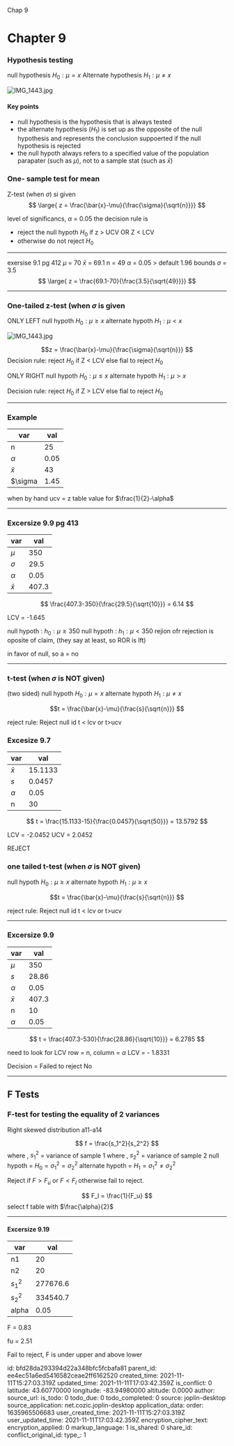 Chap 9

# Chapter 9
### Hypothesis testing
null hypothesis $H_0 :  \mu = x$
Alternate hypothesis $H_1 :  \mu \neq x$

![IMG_1443.jpg](:/4463109f942a454cadc137f26dbe1dd0)

#### Key points
- null hypothesis is the hypothesis that is always tested
- the alternate hypothesis ($H_1$) is set up as the opposite of the null hypothesis and represents the conclusion suppoerted if the null hypothesis is rejected
- the null hypoth always refers to a specified value of the population parapater (such as $\mu$), not to a sample stat (such as $\bar{x}$)
### One- sample test for mean
Z-test (when $\sigma$) si given
$$
\large{
z = \frac{\bar{x}-\mu}{\frac{\sigma}{\sqrt{n}}}}
$$

level of significancs, $\alpha$ = 0.05
the decision rule is 
- reject the null hypoth $H_0$ if z > UCV OR Z < LCV
- otherwise do not reject $H_0$
*** 
exersise 9.1 pg 412
$\mu$ = 70
$\bar{x}$ = 69.1
n = 49
$\alpha$ = 0.05 > default 1.96 bounds
$\sigma$ = 3.5
$$
\large{
z = \frac{69.1-70}{\frac{3.5}{\sqrt{49}}}}
$$
***
### One-tailed z-test (when $\sigma$ is given
ONLY LEFT
null hypoth $H_0 : \mu \geq x$
alternate hypoth $H_1 : \mu < x$


![IMG_1443.jpg](:/4463109f942a454cadc137f26dbe1dd0)

$$z = \frac{\bar{x}-\mu}{\frac{\sigma}{\sqrt{n}}}
$$
Decision rule: reject $H_0$ if Z < LCV
				else fial to reject  $H_0$

ONLY RIGHT
null hypoth $H_0 : \mu \leq x$
alternate hypoth $H_1 : \mu > x$


Decision rule: reject $H_0$ if Z > LCV
				else fial to reject $H_0$
				

*** 
### Example
|var|val|
|-|-|
|n|25
|$\alpha$|0.05
|$\bar{x}$|43
|$\sigma|1.45


when by hand ucv = z table value for $\frac{1}{2}-\alpha$
***
### Excersize 9.9 pg 413
|var|val|
|-|-|
|$\mu$|350|
|$\sigma$| 29.5
|$\alpha$| 0.05
|$\bar{x}$|407.3


$$
\frac{407.3-350}{\frac{29.5}{\sqrt{10}}} = 6.14
$$

LCV = -1.645


null hypoth : $h_0 : \mu \geq 350$
null hypoth : $h_1 : \mu < 350$
rejion ofr rejection is oposite of claim, (they say at least, so ROR is lft)

in favor of null, so a = no
***
 ### t-test (when $\sigma$ is NOT given)
 (two sided)
 null hypoth $H_0 : \mu = x$
alternate hypoth $H_1 : \mu \neq x$

$$t = \frac{\bar{x}-\mu}{\frac{s}{\sqrt{n}}}
$$

reject rule: Reject null id t < lcv or t>ucv
### Excesize 9.7
|var|val|
|-|-|
|$\bar{x}$|15.1133|
|$s$| 0.0457
|$\alpha$| 0.05
|n|30
$$
t = \frac{15.1133-15}{\frac{0.0457}{\sqrt{50}}} = 13.5792
$$

LCV = -2.0452
UCV = 2.0452

REJECT

 ### one tailed t-test (when $\sigma$ is NOT given)
 
 null hypoth $H_0 : \mu \geq x$
alternate hypoth $H_1 : \mu \geq x$

$$t = \frac{\bar{x}-\mu}{\frac{s}{\sqrt{n}}}
$$

reject rule: Reject null id t < lcv or t>ucv

***
### Excersize 9.9
|var|val|
|-|-|
|$\mu$|350|
|$s$| 28.86
|$\alpha$| 0.05
|$\bar{x}$|407.3
|n|10
|$\alpha$| 0.05

$$
t = \frac{407.3-530}{\frac{28.86}{\sqrt{10}}} = 6.2785
$$

need to look for LCV 
row = n, column = $\alpha$
LCV = - 1.8331

Decision = Failed to reject
No
***
## F Tests
### F-test for testing the equality of 2 variances
Right skewed distribution
a11-a14

$$
f = \frac{s_1^2}{s_2^2}
$$
where , $s_1^2$ = variance of sample 1
where , $s_2^2$ = variance of sample 2
null hypoth = $H_0 = \sigma_1^2 = \sigma_2^2$
alternate hypoth = $H_1 = \sigma_1^2 \neq \sigma_2^2$

Reject if $F > F_u$ or $F < F_l$
otherwise fail to reject. 

$$
F_l = \frac{1}{F_u}
$$
select f table with $\frac{\alpha}{2}$
***
#### Excersize 9.19
|var|val|
|-|-|
|n1 |20
|n2 | 20
|$s_1^2$| 277676.6
|$s_2^2$| 334540.7
|alpha|0.05

F = 0.83

fu = 2.51


Fail to reject, F is under upper and above lower


id: bfd28da293394d22a348bfc5fcbafa81
parent_id: ee4ec51a6ed5416582ceae2ff6162520
created_time: 2021-11-11T15:27:03.319Z
updated_time: 2021-11-11T17:03:42.359Z
is_conflict: 0
latitude: 43.60770000
longitude: -83.94980000
altitude: 0.0000
author: 
source_url: 
is_todo: 0
todo_due: 0
todo_completed: 0
source: joplin-desktop
source_application: net.cozic.joplin-desktop
application_data: 
order: 1635965506683
user_created_time: 2021-11-11T15:27:03.319Z
user_updated_time: 2021-11-11T17:03:42.359Z
encryption_cipher_text: 
encryption_applied: 0
markup_language: 1
is_shared: 0
share_id: 
conflict_original_id: 
type_: 1
